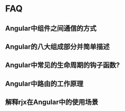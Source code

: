# FAQ

## Angular中组件之间通信的方式

## Angular的八大组成部分并简单描述

## Angular中常见的生命周期的钩子函数?

## Angular中路由的工作原理

## 解释rjx在Angular中的使用场景

